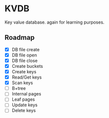 # KVDB

Key value database. again for learning purposes.


## Roadmap

- [x] DB file create
- [x] DB file open
- [x] DB file close
- [x] Create buckets
- [x] Create keys
- [x] Read/Get keys
- [x] Scan keys
- [ ] B+tree
- [ ] Internal pages
- [ ] Leaf pages
- [ ] Update keys
- [ ] Delete keys
